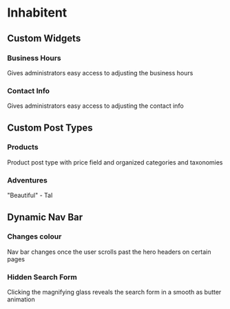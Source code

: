 # Inhabitent

## Custom Widgets

### Business Hours

Gives administrators easy access to adjusting the business hours
### Contact Info
Gives administrators easy access to adjusting the contact info

## Custom Post Types

### Products

Product post type with price field and organized categories and taxonomies

### Adventures

"Beautiful" - Tal

## Dynamic Nav Bar

### Changes colour
Nav bar changes once the user scrolls past the hero headers on certain pages

### Hidden Search Form
Clicking the magnifying glass reveals the search form in a smooth as butter animation
